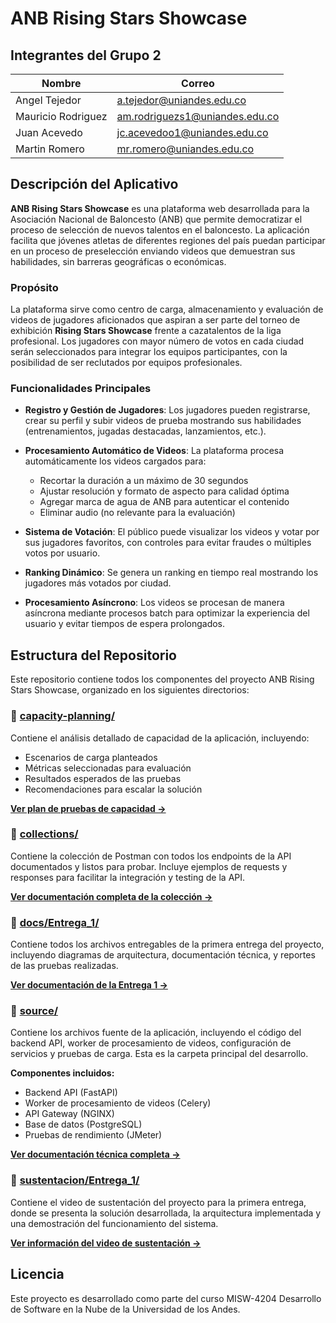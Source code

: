 # ANB Rising Stars Showcase

## Integrantes del Grupo 2

| Nombre | Correo |
|--------|--------|
| Angel Tejedor | a.tejedor@uniandes.edu.co |
| Mauricio Rodriguez | am.rodriguezs1@uniandes.edu.co |
| Juan Acevedo | jc.acevedoo1@uniandes.edu.co |
| Martin Romero | mr.romero@uniandes.edu.co |

## Descripción del Aplicativo

**ANB Rising Stars Showcase** es una plataforma web desarrollada para la Asociación Nacional de Baloncesto (ANB) que permite democratizar el proceso de selección de nuevos talentos en el baloncesto. La aplicación facilita que jóvenes atletas de diferentes regiones del país puedan participar en un proceso de preselección enviando videos que demuestran sus habilidades, sin barreras geográficas o económicas.

### Propósito

La plataforma sirve como centro de carga, almacenamiento y evaluación de videos de jugadores aficionados que aspiran a ser parte del torneo de exhibición **Rising Stars Showcase** frente a cazatalentos de la liga profesional. Los jugadores con mayor número de votos en cada ciudad serán seleccionados para integrar los equipos participantes, con la posibilidad de ser reclutados por equipos profesionales.

### Funcionalidades Principales

- **Registro y Gestión de Jugadores**: Los jugadores pueden registrarse, crear su perfil y subir videos de prueba mostrando sus habilidades (entrenamientos, jugadas destacadas, lanzamientos, etc.).

- **Procesamiento Automático de Videos**: La plataforma procesa automáticamente los videos cargados para:
  - Recortar la duración a un máximo de 30 segundos
  - Ajustar resolución y formato de aspecto para calidad óptima
  - Agregar marca de agua de ANB para autenticar el contenido
  - Eliminar audio (no relevante para la evaluación)

- **Sistema de Votación**: El público puede visualizar los videos y votar por sus jugadores favoritos, con controles para evitar fraudes o múltiples votos por usuario.

- **Ranking Dinámico**: Se genera un ranking en tiempo real mostrando los jugadores más votados por ciudad.

- **Procesamiento Asíncrono**: Los videos se procesan de manera asíncrona mediante procesos batch para optimizar la experiencia del usuario y evitar tiempos de espera prolongados.

## Estructura del Repositorio

Este repositorio contiene todos los componentes del proyecto ANB Rising Stars Showcase, organizado en los siguientes directorios:

### 📁 [capacity-planning/](capacity-planning/plan_de_pruebas.md)
Contiene el análisis detallado de capacidad de la aplicación, incluyendo:
- Escenarios de carga planteados
- Métricas seleccionadas para evaluación
- Resultados esperados de las pruebas
- Recomendaciones para escalar la solución

**[Ver plan de pruebas de capacidad →](capacity-planning/plan_de_pruebas.md)**

### 📁 [collections/](collections/)
Contiene la colección de Postman con todos los endpoints de la API documentados y listos para probar. Incluye ejemplos de requests y responses para facilitar la integración y testing de la API.

**[Ver documentación completa de la colección →](collections/)**

### 📁 [docs/Entrega_1/](docs/Entrega_1/)
Contiene todos los archivos entregables de la primera entrega del proyecto, incluyendo diagramas de arquitectura, documentación técnica, y reportes de las pruebas realizadas.

**[Ver documentación de la Entrega 1 →](docs/Entrega_1/)**

### 📁 [source/](source/)
Contiene los archivos fuente de la aplicación, incluyendo el código del backend API, worker de procesamiento de videos, configuración de servicios y pruebas de carga. Esta es la carpeta principal del desarrollo.

**Componentes incluidos:**
- Backend API (FastAPI)
- Worker de procesamiento de videos (Celery)
- API Gateway (NGINX)
- Base de datos (PostgreSQL)
- Pruebas de rendimiento (JMeter)

**[Ver documentación técnica completa →](source/)**

### 📁 [sustentacion/Entrega_1/](sustentacion/Entrega_1/)
Contiene el video de sustentación del proyecto para la primera entrega, donde se presenta la solución desarrollada, la arquitectura implementada y una demostración del funcionamiento del sistema.

**[Ver información del video de sustentación →](sustentacion/Entrega_1/)**

## Licencia

Este proyecto es desarrollado como parte del curso MISW-4204 Desarrollo de Software en la Nube de la Universidad de los Andes.